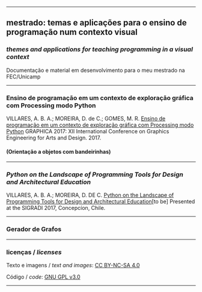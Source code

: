 ----

## mestrado: temas e aplicações para o ensino de programação num contexto visual
### *themes and applications for teaching programming in a visual context*

Documentação e material em desenvolvimento para o meu mestrado na FEC/Unicamp

------

### Ensino de programação em um contexto de exploração gráfica com Processing modo Python

VILLARES, A. B. A.; MOREIRA, D. de C.; GOMES, M. R. [Ensino de programação em um contexto de exploração gráfica com Processing modo Python](https://villares.github.io/mestrado/VILLARES_MOREIRA_GOMES_GRAPHICA_2017) GRAPHICA 2017: XII International Conference on Graphics Engineering for Arts and Design. 2017.

#### (Orientação a objetos com bandeirinhas)

----

### *Python on the Landscape of Programming Tools for Design and Architectural Education*

VILLARES, A. B. A.; MOREIRA, D. DE C. [Python on the Landscape of Programming Tools for Design and Architectural Education](https://villares.github.io/mestrado/VILLARES_MOREIRA_SIGRADI_2017)[to be] Presented at the SIGRADI 2017, Concepcíon, Chile.

----

### Gerador de Grafos



----

### licenças / *licenses*

Texto e imagens / *text and images*:  [CC BY-NC-SA 4.0](https://creativecommons.org/licenses/by-nc-sa/4.0/)

Código / *code*: [GNU GPL v3.0](https://www.gnu.org/licenses/gpl-3.0.en.html)

----
